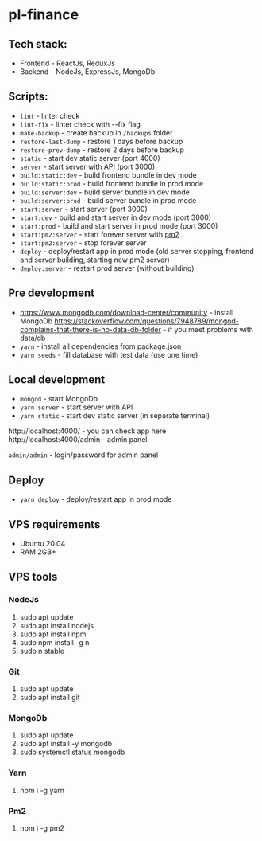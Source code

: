 # pl-finance

## Tech stack:

* Frontend - ReactJs, ReduxJs
* Backend - NodeJs, ExpressJs, MongoDb

## Scripts:
 * ``lint`` - linter check
 * ``lint-fix`` - linter check with --fix flag
 * ``make-backup`` - create backup in ``/backups`` folder
 * ``restore-last-dump`` - restore 1 days before backup
 * ``restore-prev-dump`` - restore 2 days before backup
 * ``static`` - start dev static server (port 4000)
 * ``server`` - start server with API (port 3000)
 * ``build:static:dev`` - build frontend bundle in dev mode
 * ``build:static:prod`` - build frontend bundle in prod mode
 * ``build:server:dev`` - build server bundle in dev mode
 * ``build:server:prod`` - build server bundle in prod mode
 * ``start:server`` - start server (port 3000)
 * ``start:dev`` - build and start server in dev mode (port 3000)
 * ``start:prod`` - build and start server in prod mode (port 3000)
 * ``start:pm2:server`` - start forever server with [pm2](https://pm2.keymetrics.io/docs/usage/quick-start/)
 * ``start:pm2:server`` - stop forever server
 * ``deploy`` - deploy/restart app in prod mode (old server stopping, frontend and server building, starting new pm2 server)
 * ``deploy:server`` - restart prod server (without building)
 
## Pre development
 * https://www.mongodb.com/download-center/community - install MongoDb
 https://stackoverflow.com/questions/7948789/mongod-complains-that-there-is-no-data-db-folder - if you meet problems with data/db
 * ``yarn`` - install all dependencies from package.json
 * ``yarn seeds`` - fill database with test data (use one time)
 
## Local development
 * ``mongod`` - start MongoDb
 * ``yarn server`` - start server with API
 * ``yarn static`` - start dev static server (in separate terminal)
 
 http://localhost:4000/ - you can check app here
 http://localhost:4000/admin - admin panel
 
 ``admin/admin`` - login/password for admin panel
  
## Deploy
 * ``yarn deploy`` - deploy/restart app in prod mode

## VPS requirements
 * Ubuntu 20.04
 * RAM 2GB+
 
## VPS tools
### NodeJs
1. sudo apt update
2. sudo apt install nodejs
3. sudo apt install npm
4. sudo npm install -g n
5. sudo n stable
### Git
1. sudo apt update
2. sudo apt install git
### MongoDb
1. sudo apt update
2. sudo apt install -y mongodb
3. sudo systemctl status mongodb
### Yarn
1. npm i -g yarn  
### Pm2
1. npm i -g pm2
